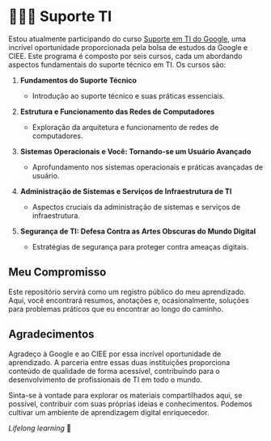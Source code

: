 # 👨🏽‍💻 Suporte TI

Estou atualmente participando do curso [Suporte em TI do Google](https://www.coursera.org/programs/grow-with-google-mlf5u/professional-certificates/suporte-em-ti-do-google), uma incrível oportunidade proporcionada pela bolsa de estudos da Google e CIEE. Este programa é composto por seis cursos, cada um abordando aspectos fundamentais do suporte técnico em TI. Os cursos são:

1. **Fundamentos do Suporte Técnico**
   - Introdução ao suporte técnico e suas práticas essenciais.

2. **Estrutura e Funcionamento das Redes de Computadores**
   - Exploração da arquitetura e funcionamento de redes de computadores.

3. **Sistemas Operacionais e Você: Tornando-se um Usuário Avançado**
   - Aprofundamento nos sistemas operacionais e práticas avançadas de usuário.

4. **Administração de Sistemas e Serviços de Infraestrutura de TI**
   - Aspectos cruciais da administração de sistemas e serviços de infraestrutura.

5. **Segurança de TI: Defesa Contra as Artes Obscuras do Mundo Digital**
   - Estratégias de segurança para proteger contra ameaças digitais.

## Meu Compromisso

Este repositório servirá como um registro público do meu aprendizado. Aqui, você encontrará resumos, anotações e, ocasionalmente, soluções para problemas práticos que eu encontrar ao longo do caminho.

## Agradecimentos

Agradeço à Google e ao CIEE por essa incrível oportunidade de aprendizado. A parceria entre essas duas instituições proporciona conteúdo de qualidade de forma acessível, contribuindo para o desenvolvimento de profissionais de TI em todo o mundo.

Sinta-se à vontade para explorar os materiais compartilhados aqui, se possível, contribuir com suas próprias ideias e conhecimentos. Podemos cultivar um ambiente de aprendizagem digital enriquecedor.

_Lifelong learning_ 🌳
